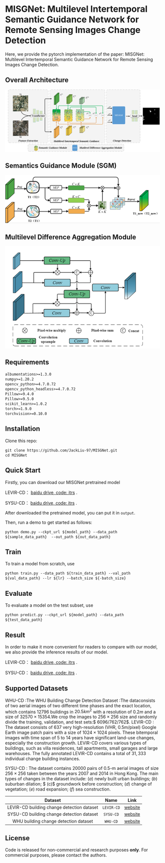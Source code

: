 # MISGNet: Multilevel Intertemporal Semantic Guidance Network for Remote Sensing Images Change Detection

Here, we provide the pytorch implementation of the paper: MISGNet: Multilevel Intertemporal Semantic Guidance Network for Remote Sensing Images Change Detection. 

## Overall Architecture

![image-20240318100808405](images/image-20240318100808405.png)



## Semantics Guidance Module (SGM)

![image-20230928101909250](images/image-20230928101909250.png)



## Multilevel Difference Aggregation Module

![image-20230928101810655](images/image-20230928101810655.png)



## Requirements

```
albumentations>=1.3.0
numpy>=1.20.2
opencv_python>=4.7.0.72
opencv_python_headless>=4.7.0.72
Pillow>=9.4.0
Pillow>=9.5.0
scikit_learn>=1.0.2
torch>=1.9.0
torchvision>=0.10.0
```



## Installation

Clone this repo:

```shell
git clone https://github.com/JackLiu-97/MISGNet.git
cd MISGNet
```



## Quick Start

Firstly, you can download our MISGNet pretrained model

LEVIR-CD： [baidu drive, code: itrs](https://pan.baidu.com/s/1nEjSYMeSK77GI8Cx2N4olg ) . 

SYSU-CD： [baidu drive, code: itrs](https://pan.baidu.com/s/1uUNoP9QO5Az9N4vBA5khFg ) . 

After downloaded the pretrained model, you can put it in `output`.

Then, run a demo to get started as follows:

```shell
python demo.py --ckpt_url ${model_path} --data_path ${sample_data_path}  --out_path ${out_data_path} 
```



## Train

To train a model from scratch, use

```shell
python train.py --data_path ${train_data_path} --val_path ${val_data_path} --lr ${lr} --batch_size ${-batch_size} 
```



## Evaluate

To evaluate a model on the test subset, use

```shell
python predict.py --ckpt_url ${model_path} --data_path ${test_data_path}
```



## Result

In order to make it more convenient for readers to compare with our model, we also provide the inference results of our model.

LEVIR-CD： [baidu drive, code: itrs](https://pan.baidu.com/s/1VWne8aNe8t6jqvy5_q6_dQ ) . 

SYSU-CD： [baidu drive, code: itrs](https://pan.baidu.com/s/1Ch1mJeROe8cx48JTLMb8jw ) . 

## Supported Datasets

WHU-CD :The WHU Building Change Detection Dataset :The dataconsists of two aerial images of two different time phases and the exact location, which contains $12796$ buildings in $20.5km^2$ with a resolution of $0.2 m$ and a size of $32570\times15354$.We crop the images to $256\times256$ size and randomly divide the training, validation, and test sets:$ 6096/762/762$. 
		LEVIR-CD : The dataset consists of $637$ very high-resolution (VHR, $0.5$m/pixel) Google Earth image patch pairs with a size of $1024 \times  1024$ pixels. These bitemporal images with time span of $5$ to $14$ years have significant land-use changes, especially the construction growth. LEVIR-CD covers various types of buildings, such as villa residences, tall apartments, small garages and large warehouses. The fully annotated LEVIR-CD contains a total of $31,333$ individual change building instances.

SYSU-CD : The dataset contains $20000$ pairs of $0.5$-m aerial images of size $256 \times 256$ taken between the years $2007$ and $2014$ in Hong Kong. The main types of changes in the dataset include: $(a)$ newly built urban buildings;  $(b)$ suburban dilation; $ (c)$ groundwork before construction;  $(d)$ change of vegetation; $(e)$ road expansion; $(f)$ sea construction.

|                  Dataset                   |    Name    |                             Link                             |
| :----------------------------------------: | :--------: | :----------------------------------------------------------: |
| LEVIR-CD building change detection dataset | `LEVIR-CD` |             [website](http://chenhao.in/LEVIR/)              |
| SYSU-CD building change detection dataset  | `SYSU-CD`  |        [website](https://github.com/liumency/SYSU-CD)        |
|   WHU building change detection dataset    |  `WHU-CD`  | [website](http://study.rsgis.whu.edu.cn/pages/download/building_dataset.html) |


## License

Code is released for non-commercial and research purposes **only**. For commercial purposes, please contact the authors.
